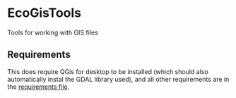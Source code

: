 # EcoGisTools
Tools for working with GIS files

## Requirements
This does require QGis for desktop to be installed (which should also automatically instal the GDAL library used),
 and all other requirements are in the [requirements file](requirements.txt).
